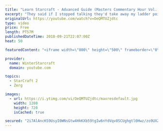 ```yaml
---
title: "Learn Starcraft - Advanced Guide (Masters Commentary Hour Vol. 1)"
excerpt: "They said if I stopped talking they'd take away my ladder points. Next one I upload will have more terran/toss blame RNGesus."
originalUrl: https://youtube.com/watch?v=OeQMTUZjdtc
type: video
price: Free
length: PT57M
publishedDateTime: 2018-09-21T22:07:00Z
heat: 50

featuredContent: "<iframe width=\"800\" height=\"500\" frameborder=\"0\" src=\"https://www.youtube.com/embed/OeQMTUZjdtc\" allow=\"accelerometer; autoplay; encrypted-media; gyroscope; picture-in-picture\" allowfullscreen></iframe>"

provider:
  name: WinterStarcraft
  domain: youtube.com

topics:
  - StarCraft 2
  - Zerg

images:
  - url: https://i.ytimg.com/vi/OeQMTUZjdtc/maxresdefault.jpg
    width: 1280
    height: 720
    isCached: true

secured: "2i7AlAncKS9UsyI0WNsGtw4HkKXb59tgIw6nYdVqv8SCUghgtl0Hwz/zo9UXZp74tPBweoBTyhiqf8sFDnadUqFGfUYGC/XHJ2RA15Q2hZHMe0LtpKDZglQR0j046dk8Uihswg3FqLELMLvE6VtyEvwPbRiKXgfs4YzEJxSJcz/ObPvZAYSFY3iFyy8ICCMdxJDNgGnfA97i7p37P38JYwk7/yMQkAdjpSRXWDL5hYmB6Co1hQDy5gdcNU9JN2JUAF2+gpNcFW/MP60a5NzTL1vlRay7MJLtlx8/oSnfHyJo8EyZ1/mE7LzuFVZv9G7WxpWYGPCfDfe/mxOy7coZJpPtNG8sA+6mPhtjXaKNP+ruNel3fi04JODaNvEKeOU/xkmhfJARnqSk46o9SxKVOAqQUEZ2AsOCsvTc2wSjwLM=;AUpZGAtNifHpQuaecO1JLg=="
---
```


